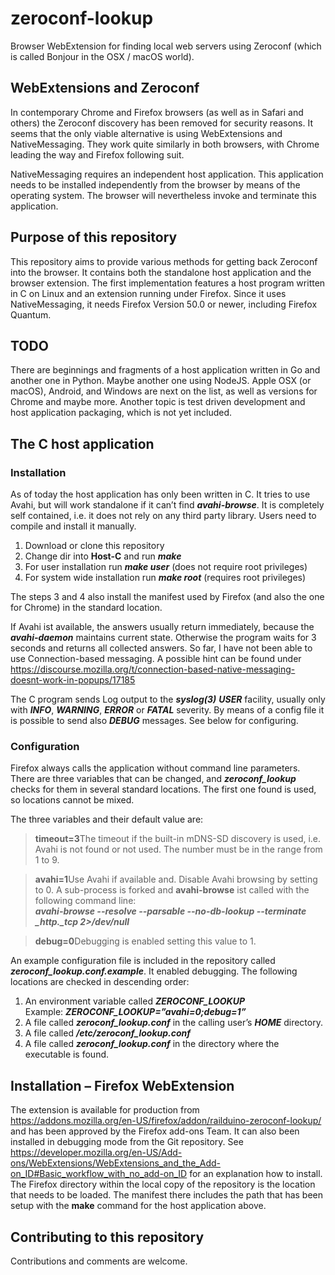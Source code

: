 zeroconf-lookup
===============

Browser WebExtension for finding local web servers using Zeroconf (which
is called Bonjour in the OSX / macOS world).

WebExtensions and Zeroconf
--------------------------

In contemporary Chrome and Firefox browsers (as well as in Safari and
others) the Zeroconf discovery has been removed for security reasons. It
seems that the only viable alternative is using WebExtensions and
NativeMessaging. They work quite similarly in both browsers, with Chrome
leading the way and Firefox following suit.

NativeMessaging requires an independent host application. This
application needs to be installed independently from the browser by
means of the operating system. The browser will nevertheless invoke and
terminate this application.

Purpose of this repository
--------------------------

This repository aims to provide various methods for getting back
Zeroconf into the browser. It contains both the standalone host
application and the browser extension. The first implementation features
a host program written in C on Linux and an extension running under
Firefox. Since it uses NativeMessaging, it needs Firefox Version 50.0 or
newer, including Firefox Quantum.

TODO
----

There are beginnings and fragments of a host application written in Go
and another one in Python. Maybe another one using NodeJS. Apple OSX (or
macOS), Android, and Windows are next on the list, as well as versions
for Chrome and maybe more. Another topic is test driven development and
host application packaging, which is not yet included.

The C host application
----------------------

### Installation

As of today the host application has only been written in C. It tries to
use Avahi, but will work standalone if it can’t find ***avahi-browse***.
It is completely self contained, i.e. it does not rely on any third
party library. Users need to compile and install it manually.

1.  Download or clone this repository
2.  Change dir into **Host-C** and run ***make***
3.  For user installation run ***make user*** (does not require
    root privileges)
4.  For system wide installation run ***make root*** (requires
    root privileges)

The steps 3 and 4 also install the manifest used by Firefox (and also
the one for Chrome) in the standard location.

If Avahi ist available, the answers usually return immediately, because
the ***avahi‑daemon*** maintains current state. Otherwise the program
waits for 3 seconds and returns all collected answers. So far, I have
not been able to use Connection-based messaging. A possible hint can be
found under
<https://discourse.mozilla.org/t/connection-based-native-messaging-doesnt-work-in-popups/17185>

The C program sends Log output to the ***syslog(3)*** ***USER***
facility, usually only with ***INFO***, ***WARNING***, ***ERROR*** or
***FATAL*** severity. By means of a config file it is possible to send
also ***DEBUG*** messages. See below for configuring.

### Configuration

Firefox always calls the application without command line parameters.
There are three variables that can be changed, and
***zeroconf\_lookup*** checks for them in several standard locations.
The first one found is used, so locations cannot be mixed.

The three variables and their default value are:

> **timeout=3**The timeout if the built-in mDNS-SD discovery is used,
> i.e. Avahi is not found or not used. The number must be in the range
> from 1 to 9.

> **avahi=1**Use Avahi if available and. Disable Avahi browsing by
> setting to 0. A sub-process is forked and **avahi-browse** ist called
> with the following command line:\
> ***avahi-browse --resolve --parsable --no-db-lookup --terminate
> \_http.\_tcp 2&gt;/dev/null***

> **debug=0**Debugging is enabled setting this value to 1.

An example configuration file is included in the repository called
***zeroconf\_lookup.conf.example***. It enabled debugging. The following
locations are checked in descending order:

1.  An environment variable called ***ZEROCONF\_LOOKUP***\
    Example: ***ZEROCONF\_LOOKUP=”avahi=0;debug=1”***
2.  A file called ***zeroconf\_lookup.conf*** in the calling user’s
    ***HOME*** directory.
3.  A file called ***/etc/zeroconf\_lookup.conf***
4.  A file called ***zeroconf\_lookup.conf*** in the directory where the
    executable is found.

Installation – Firefox WebExtension
-----------------------------------

The extension is available for production from
<https://addons.mozilla.org/en-US/firefox/addon/railduino-zeroconf-lookup/>
and has been approved by the Firefox add-ons Team. It can also been
installed in debugging mode from the Git repository. See
<https://developer.mozilla.org/en-US/Add-ons/WebExtensions/WebExtensions_and_the_Add-on_ID#Basic_workflow_with_no_add-on_ID>
for an explanation how to install. The Firefox directory within the
local copy of the repository is the location that needs to be loaded.
The manifest there includes the path that has been setup with the
**make** command for the host application above.

Contributing to this repository
-------------------------------

Contributions and comments are welcome.


